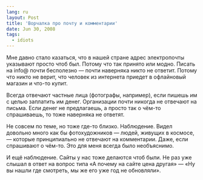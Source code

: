 ```yaml
---
lang: ru
layout: Post
title: 'Ворчалка про почту и комментарии'
date: Jun 30, 2008
tags:
  - idiots
---
```


Мне давно стало казаться, что в нашей стране адрес электропочты указывают просто чтоб был. Потому что так принято или модно. Писать на info@ почти бесполезно — почти наверняка никто не ответит. Потому что никто не верит, что человек из интернета приедет в офлайновый магазин и что-то купит.

Всегда отвечают частные лица (фотографы, например), если пишешь им с целью заплатить им денег. Организации почти никогда не отвечают на письма. Если денег не предлагаешь, а просто так о чём-то спрашиваешь, то тоже наверняка не ответят.

Не совсем по теме, но тоже где-то близко. Наблюдение. Видел довольно много как бы фотохудожников — людей, живущих в космосе, — которые принципиально не отвечают на комментарии. Даже, если спрашивают о чём-то. Это для меня всегда было необъяснимо.

И ещё наблюдение. Сайты у нас тоже делаются чтоб были. Не раз уже слышал в ответ на вопрос типа «А почему на сайте цена другая» — «Ну вы нашли где смотреть, мы же его уже год не обновляли».
